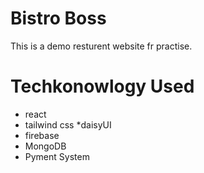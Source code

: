# Bistro Boss

This is a demo resturent website fr practise.

# Techkonowlogy Used

- react
- tailwind css
  \*daisyUI
- firebase
- MongoDB
- Pyment System
